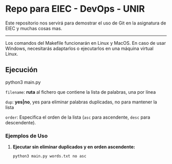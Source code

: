 # Repo para EIEC - DevOps - UNIR

Este repositorio nos servirá para demostrar el uso de Git en la asignatura de EIEC y muchas cosas mas.

---

Los comandos del Makefile funcionarán en Linux y MacOS. En caso de usar Windows, necesitarás adaptarlos o ejecutarlos en una máquina virtual Linux.

## Ejecución

python3 main.py <filename> <dup> <order> 
  
  `filename`: **ruta** al fichero que contiene la lista de palabras, una por línea
  
  `dup`: **yes|no**, yes para eliminar palabras duplicadas, no para mantener la lista

  `order`: Especifica el orden de la lista (`asc` para ascendente, `desc` para descendente).



### Ejemplos de Uso

1. **Ejecutar sin eliminar duplicados y en orden ascendente:**
   ```bash
   python3 main.py words.txt no asc

